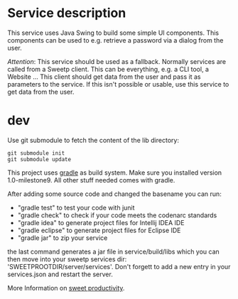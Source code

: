 # Service description


This service uses Java Swing to build some simple UI components. This
components can be used to e.g. retrieve a password via a dialog from the user.

*Attention*: This service should be used as a fallback. Normally services are
called from a Sweetp client. This can be everything, e.g. a CLI tool, a Website
... This client should get data from the user and pass it as parameters to
the service. If this isn't possible or usable, use this service to get data
from the user.

# dev

Use git submodule to fetch the content of the lib directory:

    git submodule init
    git submodule update

This project uses [gradle](http://gradle.org) as build system. Make sure
you installed version 1.0-milestone9. All other stuff needed comes with
gradle.

After adding some source code and changed the basename you can run:

* "gradle test" to test your code with junit
* "gradle check" to check if your code meets the codenarc standards
* "gradle idea" to generate project files for Intellij IDEA IDE
* "gradle eclipse" to generate project files for Eclipse IDE
* "gradle jar" to zip your service

the last command generates a jar file in service/build/libs which
you can then move into your sweetp services dir:
'SWEETPROOTDIR/server/services'.
Don't forgett to add a new entry in your services.json and restart the server.

More Information on [sweet productivity](http://sweet-productivity.com).
